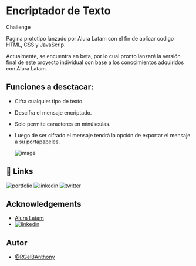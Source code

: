 
# Encriptador de Texto 
Challenge

Pagina prototipo lanzado por Alura Latam con el fin de aplicar codigo HTML, CSS y JavaScrip.

Actualmente, se encuentra en beta, por lo cual pronto lanzaré la versión final de este proyecto individual con base a los conocimientos adquiridos con Alura Latam.


## Funciones a desctacar:

- Cifra cualquier tipo de texto.
- Descifra el mensaje encriptado.
- Solo permite caracteres en minúsculas.
- Luego de ser cifrado el mensaje tendrá la opción de exportar el mensaje a su portapapeles.

  ![image](https://github.com/RGelBAnthony/Encriptador-Alura.github.io/blob/main/img/gif.readme.gif)



## 🔗 Links
[![portfolio](https://img.shields.io/badge/my_portfolio-000?style=for-the-badge&logo=ko-fi&logoColor=white)](https://github.com/RGelBAnthony?tab=repositories)
[![linkedin](https://img.shields.io/badge/linkedin-0A66C2?style=for-the-badge&logo=linkedin&logoColor=white)](https://www.linkedin.com/in/anthony-rangel-b93lk00/)
[![twitter](https://img.shields.io/badge/twitter-1DA1F2?style=for-the-badge&logo=twitter&logoColor=white)](https://twitter.com/ANTHONY_RANGELB)


## Acknowledgements

 - [Alura Latam](https://www.aluracursos.com/)
 - [![linkedin](https://img.shields.io/badge/linkedin-0A66C2?style=for-the-badge&logo=linkedin&logoColor=white)](https://www.linkedin.com/company/alura-latam/)
 


## Autor

- [@RGelBAnthony](https://github.com/RGelBAnthony)


